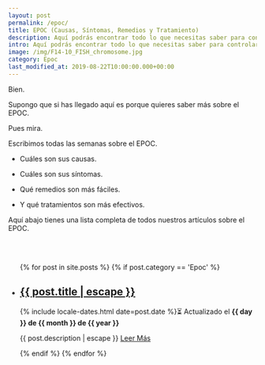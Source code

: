 ```yaml
---
layout: post
permalink: /epoc/
title: EPOC (Causas, Síntomas, Remedios y Tratamiento)
description: Aquí podrás encontrar todo lo que necesitas saber para controlar el Epoc. Que lo causa, cuales son sus síntomas, remedios y tratamiento para controlarlo.
intro: Aquí podrás encontrar todo lo que necesitas saber para controlar el EPOC. Que lo causa, cuales son sus síntomas, remedios y tratamiento para controlarlo.
image: /img/F14-10_FISH_chromosome.jpg
category: Epoc
last_modified_at: 2019-08-22T10:00:00.000+00:00
---
```


Bien.

Supongo que si has llegado aquí es porque quieres saber más sobre el EPOC.

Pues mira.

Escribimos todas las semanas sobre el EPOC.

- Cuáles son sus causas.

- Cuáles son sus síntomas.

- Qué remedios son más fáciles.

- Y qué tratamientos son más efectivos.

Aquí abajo tienes una lista completa de todos nuestros artículos sobre el EPOC.

<br>
<br>
<div class="home">
  <ul class="post-list">
    {% for post in site.posts %}
      {% if post.category == 'Epoc' %}
      <li itemprop="blogPosts" itemscope itemtype="http://schema.org/BlogPosting">
          <h2>
            <a itemprop="url" href="{{ post.url | relative_url }}">
              <span class="post-title" itemprop="name headline">{{ post.title | escape }}</span>
            </a>
          </h2>
          <p>
            <!-- <span class="post-meta">Por {{ post.author }}</span> · -->
            <time class="post-meta" datetime="{{ post.date | date_to_xmlschema }}" itemprop="datePublished">{% include locale-dates.html date=post.date %}⏳ Actualizado el <b>{{ day }} de {{ month }} de {{ year }}</b></time>
          </p>
          <p itemprop="description">
            {{ post.description | escape }}
            <a href="{{ post.url | relative_url }}">
              Leer Más
            </a>
          </p>
          <img class="post-cover" src="{{post.img}}" alt="">
      </li>
      {% endif %}
    {% endfor %}
  </ul>
</div>
